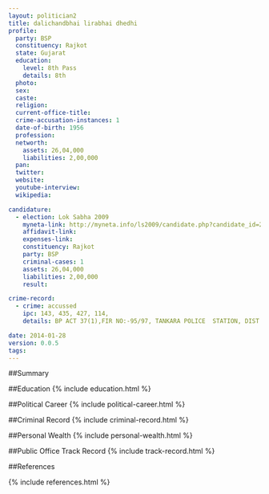 ```yaml
---
layout: politician2
title: dalichandbhai lirabhai dhedhi
profile: 
  party: BSP
  constituency: Rajkot
  state: Gujarat
  education: 
    level: 8th Pass
    details: 8th
  photo: 
  sex: 
  caste: 
  religion: 
  current-office-title: 
  crime-accusation-instances: 1
  date-of-birth: 1956
  profession: 
  networth: 
    assets: 26,04,000
    liabilities: 2,00,000
  pan: 
  twitter: 
  website: 
  youtube-interview: 
  wikipedia: 

candidature: 
  - election: Lok Sabha 2009
    myneta-link: http://myneta.info/ls2009/candidate.php?candidate_id=2159
    affidavit-link: 
    expenses-link: 
    constituency: Rajkot 
    party: BSP
    criminal-cases: 1
    assets: 26,04,000
    liabilities: 2,00,000
    result:  

crime-record: 
  - crime: accussed
    ipc: 143, 435, 427, 114,
    details: BP ACT 37(1),FIR NO:-95/97, TANKARA POLICE  STATION, DIST:-  RAJKOT J.M.F.C COURT MORBI. CASE  PENDING. 

date: 2014-01-28
version: 0.0.5
tags: 
---
```

##Summary


##Education
{% include education.html %}


##Political Career
{% include political-career.html %}


##Criminal Record
{% include criminal-record.html %}


##Personal Wealth
{% include personal-wealth.html %}


##Public Office Track Record
{% include track-record.html %}


##References


{% include references.html %}